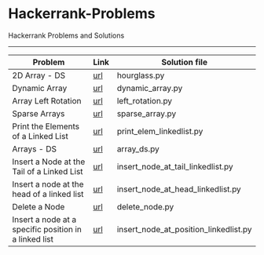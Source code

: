 # Hackerrank-Problems
Hackerrank Problems and Solutions

--------------------------------------------------------------------------------------------------------------------
| Problem         |  Link                                                         |  Solution file                    |
|----------------|---------------------------------------------------------------|------------------------------------|
| 2D Array - DS   | [url](https://www.hackerrank.com/challenges/2d-array/problem) | hourglass.py                      |
| Dynamic Array   | [url](https://www.hackerrank.com/challenges/dynamic-array/problem) | dynamic_array.py             |
| Array Left Rotation | [url](https://www.hackerrank.com/challenges/array-left-rotation/problem) | left_rotation.py   |
| Sparse Arrays     | [url](https://www.hackerrank.com/challenges/sparse-arrays/problem)  | sparse_array.py           |
| Print the Elements of a Linked List | [url](https://www.hackerrank.com/challenges/print-the-elements-of-a-linked-list/problem) | print_elem_linkedlist.py|
| Arrays - DS  | [url](https://www.hackerrank.com/challenges/arrays-ds/problem)  | array_ds.py |
| Insert a Node at the Tail of a Linked List | [url](https://www.hackerrank.com/challenges/insert-a-node-at-the-tail-of-a-linked-list/problem) | insert_node_at_tail_linkedlist.py  |
| Insert a node at the head of a linked list  | [url](https://www.hackerrank.com/challenges/insert-a-node-at-the-head-of-a-linked-list/problem) | insert_node_at_head_linkedlist.py  |
| Delete a Node | [url](https://www.hackerrank.com/challenges/delete-a-node-from-a-linked-list/problem)  | delete_node.py |
| Insert a node at a specific position in a linked list | [url](https://www.hackerrank.com/challenges/insert-a-node-at-a-specific-position-in-a-linked-list/problem) | insert_node_at_position_linkedlist.py |

